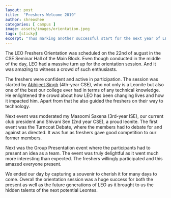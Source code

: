 ```yaml
---
layout: post
title:  "Freshers Welcome 2019"
author: shreoshee
categories: [ campus ]
image: assets/images/orientation.jpeg
tags: [sticky]
excerpt: "Thus marking another successful start for the next year of LEO."
---
```

The LEO Freshers Orientation was scheduled on the 22nd of august in the CSE Seminar Hall of the Main Block. Even though conducted in the middle of the day, LEO had a massive turn up for the orientation session. And it was amazing to witness a crowd of such enthusiasts.

The freshers were confident and active in participation. The session was started by [Abhijeet Singh](https://www.absingh.com/) (4th-year CSE), who not only is a Leonite but also one of the best our college ever had in terms of any technical knowledge. He enlightened the crowd about how LEO has been changing lives and how it impacted him. Apart from that he also guided the freshers on their way to technology. 

Next event was moderated my Masoomi Saxena (3rd-year ISE), our current club president and Shivani Sen (2nd year CSE), a proud leonite. The first event was the Turncoat Debate, where the members had to debate for and against as directed. It was fun as freshers gave good competition to our former members. 

Next was the Group Presentation event where the participants had to present an idea as a team. The event was truly delightful as it went much more interesting than expected. The freshers willingly participated and this amazed everyone present. 

We ended our day by capturing a souvenir to cherish it for many days to come. Overall the orientation session was a huge success for both the present as well as the future generations of LEO as it brought to us the hidden talents of the next potential Leontes.
